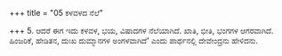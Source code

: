 +++
title = "05 ಕಳವಳದ ನೆಲೆ"

+++
5. ಆದರೆ ಈಗ ಇದು ಕಳವಳ, ಭಯ, ವಿಷಾದಗಳ ನೆಲೆಯಾಗಿದೆ. ಖಾತಿ, ಭೀತಿ, ಭಂಗಗಳ ಆಗರವಾಗಿದೆ. ಹಿಂಜರಿಕೆ, ಹೇಡಿತನ, ದುಃಖ ದುಮ್ಮಾನಗಳ ಅಂಗಳವಾಗಿದೆ' ಎಂದು ಪಾರ್ಥನಲ್ಲಿ ದೇವೇಂದ್ರನು ಹೇಳಿದನು.